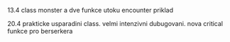 13.4
class monster a dve funkce utoku encounter priklad

20.4
prakticke usparadini class. velmi intenzivni dubugovani. nova critical funkce pro berserkera
